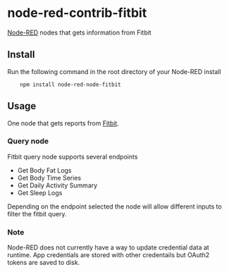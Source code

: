 # node-red-contrib-fitbit

<a href="http://nodered.org" target="_new">Node-RED</a> nodes that gets information from Fitbit

Install
-------

Run the following command in the root directory of your Node-RED install

        npm install node-red-node-fitbit

Usage
-----

One node that gets reports from <a href="http://www.fitbit.com" target="_new">Fitbit</a>.

### Query node

Fitbit query node supports several endpoints
- Get Body Fat Logs
- Get Body Time Series
- Get Daily Activity Summary
- Get Sleep Logs

Depending on the endpoint selected the node will allow different inputs to filter the fitbit query.

### Note
Node-RED does not currently have a way to update credential data at runtime. App credentials are stored with 
other credentails but OAuth2 tokens are saved to disk.
